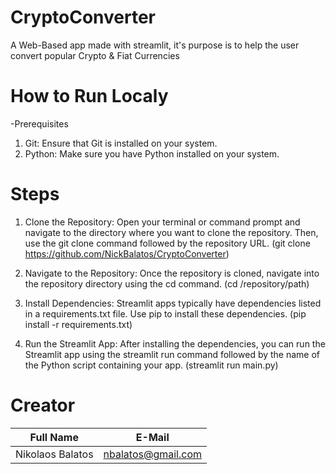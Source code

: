 # CryptoConverter
A Web-Based app made with streamlit, it's purpose is to help the user convert popular Crypto & Fiat Currencies

# How to Run Localy
-Prerequisites
1) Git: Ensure that Git is installed on your system. 
2) Python: Make sure you have Python installed on your system.

# Steps
1) Clone the Repository:
Open your terminal or command prompt and navigate to the directory where you want to clone the repository. Then, use the git clone command followed by the repository URL.
(git clone https://github.com/NickBalatos/CryptoConverter)

2) Navigate to the Repository:
Once the repository is cloned, navigate into the repository directory using the cd command.
(cd /repository/path)

3) Install Dependencies:
Streamlit apps typically have dependencies listed in a requirements.txt file. Use pip to install these dependencies.
(pip install -r requirements.txt)

4) Run the Streamlit App:
After installing the dependencies, you can run the Streamlit app using the streamlit run command followed by the name of the Python script containing your app.
(streamlit run main.py)

# Creator
| Full Name  | E-Mail |
| ------------- | ------------- |
| Nikolaos Balatos  | nbalatos@gmail.com  |
